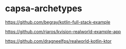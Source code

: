 # capsa-archetypes

https://github.com/begray/kotlin-full-stack-example

https://github.com/rjaros/kvision-realworld-example-app

https://github.com/dragneelfps/realworld-kotlin-ktor